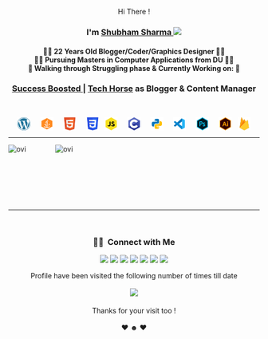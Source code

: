       
<p align="center">Hi There !     
 <h3 align="center"> I'm <a href="https://shu6h4m.github.io/s/">Shubham Sharma  </a><img width="18px" src="https://github.com/shu6h4m/Resources/blob/main/verified.svg"/></h2>  
<h4 align="center">  
👨‍💻 22 Years Old Blogger/Coder/Graphics Designer 👨‍💻 <br> 
👨‍🎓 Pursuing Masters in Computer Applications from DU  👨‍🎓 </br>🚧 Walking through Struggling phase & Currently Working on: 🚧</h4>
 <h3 align="center"> <a href="https://www.shu6h4m.in"> Success Boosted </a>  | <a href="https://www.youtube.com/c/TechHorse9/about"> Tech Horse</a> as Blogger & Content Manager </h3>   <br />   
        
   <p align="center"> 
<img align="center" alt="illustrator" width="26px" src="https://github.com/shu6h4m/s/blob/master/images/skills/wordpress.png" />&nbsp;&nbsp;&nbsp;&nbsp;
<img align="center" alt="Java" width="26px" src="https://github.com/shu6h4m/s/blob/master/images/skills/java.png" />&nbsp;&nbsp;&nbsp;&nbsp;
<img align="center" alt="HTML5" width="26px" src="https://github.com/shu6h4m/s/blob/master/images/skills/html.png" />&nbsp;&nbsp;&nbsp;&nbsp;
<img align="center" alt="CSS3" width="26px" src="https://github.com/shu6h4m/s/blob/master/images/skills/css.png" />&nbsp;&nbsp;
<img align="center" alt="JavaScript" width="26px" src="https://github.com/shu6h4m/s/blob/master/images/skills/javascript.png" />&nbsp;&nbsp;&nbsp;&nbsp;
<img align="center" alt="C" width="26px" src="https://github.com/shu6h4m/s/blob/master/images/skills/c.png" />&nbsp;&nbsp;&nbsp;&nbsp;
<img align="center" alt="Python" width="26px" src="https://github.com/shu6h4m/s/blob/master/images/skills/python.svg" />&nbsp;&nbsp;&nbsp;&nbsp;
<img align="center" alt="Visual Studio Code" width="26px" src="https://github.com/shu6h4m/s/blob/master/images/skills/vscode.png"/>&nbsp;&nbsp;&nbsp;&nbsp;
<img align="center" alt="Photoshop" width="26px" src="https://github.com/shu6h4m/s/blob/master/images/skills/photoshop.png" />&nbsp;&nbsp;&nbsp;&nbsp;
<img align="center" alt="illustrator" width="26px" src="https://github.com/shu6h4m/s/blob/master/images/skills/illustrator.png" />&nbsp;&nbsp;
<img align="center" alt="illustrator" width="26px" src="https://github.com/shu6h4m/s/blob/master/images/skills/firebase.png"/>
<br>
<hr>
<p align="center">
 
<p><img align="left" src="https://github-readme-stats.vercel.app/api/top-langs?username=shu6h4m&show_icons=true&locale=en&layout=compact" alt="ovi" /></p>
<p>&nbsp;<img align="right" src="https://github-readme-stats.vercel.app/api?username=shu6h4m&show_icons=true&locale=en" alt="ovi" width="410" /></p>
<br><br><br><br><br>

<hr><br>
<h3 align="center">
🤝🏻 &nbsp;Connect with Me
</h3>
<p align="center">
<a href="https://www.shu6h4m.com"><img src="https://img.shields.io/badge/My Website-3423A6?style=flat&logo=Google-Chrome&logoColor=white"/></a>
<a href="https://linkedin.com/in/shu6h4m"><img src="https://img.shields.io/badge/-Linkedin-0077B5?style=flat&logo=Linkedin&logoColor=white"/></a>
<a href="https://twitter.com/shu6h4m"><img src="https://img.shields.io/badge/-Twitter-D14836?style=flat&logo=Twitter&logoColor=white"/></a>
<a href="https://instagram.com/shu6h4m"><img src="https://img.shields.io/badge/-Instagram-E4405F?style=flat&logo=Instagram&logoColor=white"/></a>
<a href="https://facebook.com/shu6h4m"><img src="https://img.shields.io/badge/-Facebook-1877F2?style=flat&logo=Facebook&logoColor=white"/></a>
<a href="https://www.pinterest.ca/shu6h4m"><img src="https://img.shields.io/badge/-Pinterest-BD081C?style=flat&logo=Pinterest&logoColor=white"/></a>
<a href="https://www.google.com/search?q=shu6h4m"><img src="https://img.shields.io/badge/-Google-1769FF?style=flat&logo=Google&logoColor=white"/></a>
</p>


<p align="center">
      Profile have been visited the following number of times till date<br><br>
<img src="https://profile-counter.glitch.me/shu6h4m/count.svg"><br><br>
       Thanks for your visit too !<br><br> ♥&nbsp;☻&nbsp;♥                                                       
</p>                                                        
